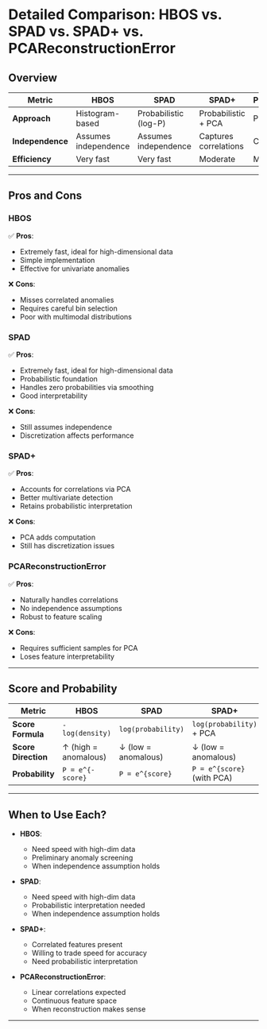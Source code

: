 # Detailed Comparison: HBOS vs. SPAD vs. SPAD+ vs. PCAReconstructionError

## **Overview**
| Metric               | HBOS                          | SPAD                          | SPAD+                         | PCAReconstructionError         |
|----------------------|-------------------------------|-------------------------------|-------------------------------|--------------------------------|
| **Approach**         | Histogram-based               | Probabilistic (log-P)         | Probabilistic + PCA           | PCA Reconstruction             |
| **Independence**     | Assumes independence          | Assumes independence          | Captures correlations         | Captures correlations          |
| **Efficiency**       | Very fast                     | Very fast                          | Moderate                      | Moderate-fast                  |

---

## **Pros and Cons**

### **HBOS**
✅ **Pros**:
- Extremely fast, ideal for high-dimensional data
- Simple implementation
- Effective for univariate anomalies

❌ **Cons**:
- Misses correlated anomalies
- Requires careful bin selection
- Poor with multimodal distributions

### **SPAD**
✅ **Pros**:
- Extremely fast, ideal for high-dimensional data
- Probabilistic foundation
- Handles zero probabilities via smoothing
- Good interpretability

❌ **Cons**:
- Still assumes independence
- Discretization affects performance

### **SPAD+**
✅ **Pros**:
- Accounts for correlations via PCA
- Better multivariate detection
- Retains probabilistic interpretation

❌ **Cons**:
- PCA adds computation
- Still has discretization issues

### **PCAReconstructionError**
✅ **Pros**:
- Naturally handles correlations
- No independence assumptions
- Robust to feature scaling

❌ **Cons**:
- Requires sufficient samples for PCA
- Loses feature interpretability

---

## **Score and Probability**

| Metric               | HBOS                          | SPAD                          | SPAD+                         | PCAReconstructionError         |
|----------------------|-------------------------------|-------------------------------|-------------------------------|--------------------------------|
| **Score Formula**    | `-log(density)`               | `log(probability)`            | `log(probability)` + PCA      | Squared reconstruction error   |
| **Score Direction**  | ↑ (high = anomalous)          | ↓ (low = anomalous)           | ↓ (low = anomalous)           | ↑ (high = anomalous)          |
| **Probability**      | `P = e^{-score}`              | `P = e^{score}`               | `P = e^{score}` (with PCA)    | Not probabilistic              |

---

## **When to Use Each?**

- **HBOS**: 
  - Need speed with high-dim data 
  - Preliminary anomaly screening
  - When independence assumption holds

- **SPAD**:
  - Need speed with high-dim data 
  - Probabilistic interpretation needed
  - When independence assumption holds

- **SPAD+**:
  - Correlated features present
  - Willing to trade speed for accuracy
  - Need probabilistic interpretation

- **PCAReconstructionError**:
  - Linear correlations expected
  - Continuous feature space
  - When reconstruction makes sense

---
